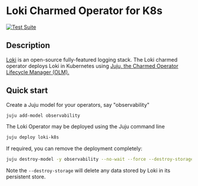 # Loki Charmed Operator for K8s

[![Test Suite](https://github.com/canonical/loki-k8s-operator/actions/workflows/run_tests.yaml/badge.svg)](https://github.com/canonical/loki-k8s-operator/actions/workflows/run_tests.yaml)

## Description

[Loki](https://grafana.com/oss/loki/) is an open-source fully-featured logging stack. The Loki charmed operator deploys Loki in Kubernetes using [Juju, the Charmed Operator Lifecycle Manager (OLM).](https://juju.is/)


## Quick start

Create a Juju model for your operators, say "observability"

```bash
juju add-model observability
```

The Loki Operator may be deployed using the Juju command line

```bash
juju deploy loki-k8s
```

If required, you can remove the deployment completely:

```bash
juju destroy-model -y observability --no-wait --force --destroy-storage
```
Note the `--destroy-storage` will delete any data stored by Loki in its persistent store.
